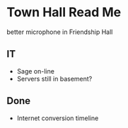 # Town Hall Read Me

better microphone in Friendship Hall

## IT

* Sage on-line
* Servers still in basement?


## Done

* Internet conversion timeline
